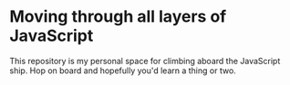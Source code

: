 # Moving through all layers of JavaScript

This repository is my personal space for climbing aboard the JavaScript ship. Hop on board and hopefully you'd learn a thing or two.
